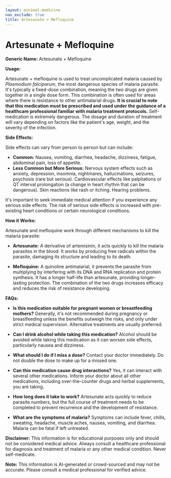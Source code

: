 ```yaml
---
layout: minimal-medicine
nav_exclude: true
title: Artesunate + Mefloquine
---
```


# Artesunate + Mefloquine

**Generic Name:** Artesunate + Mefloquine

**Usage:**

Artesunate + mefloquine is used to treat uncomplicated malaria caused by *Plasmodium falciparum*, the most dangerous species of malaria parasite.  It's typically a fixed-dose combination, meaning the two drugs are given together in a single dose form.  This combination is often used for areas where there is resistance to other antimalarial drugs.  **It is crucial to note that this medication must be prescribed and used under the guidance of a healthcare professional familiar with malaria treatment protocols.**  Self-medication is extremely dangerous. The dosage and duration of treatment will vary depending on factors like the patient's age, weight, and the severity of the infection.

**Side Effects:**

Side effects can vary from person to person but can include:

* **Common:** Nausea, vomiting, diarrhea, headache, dizziness, fatigue, abdominal pain, loss of appetite.
* **Less Common but More Serious:**  Nervous system effects such as anxiety, depression, insomnia, nightmares, hallucinations, seizures, psychosis (rare but serious).  Cardiovascular effects like palpitations or QT interval prolongation (a change in heart rhythm that can be dangerous).  Skin reactions like rash or itching.  Hearing problems.

It's important to seek immediate medical attention if you experience any serious side effects.  The risk of serious side effects is increased with pre-existing heart conditions or certain neurological conditions.

**How it Works:**

Artesunate and mefloquine work through different mechanisms to kill the malaria parasite:

* **Artesunate:** A derivative of artemisinin, it acts quickly to kill the malaria parasites in the blood.  It works by producing free radicals within the parasite, damaging its structure and leading to its death.

* **Mefloquine:** A quinoline antimalarial, it prevents the parasite from multiplying by interfering with its DNA and RNA replication and protein synthesis.  It has a longer half-life than artesunate, providing longer-lasting protection.  The combination of the two drugs increases efficacy and reduces the risk of resistance developing.

**FAQs:**

* **Is this medication suitable for pregnant women or breastfeeding mothers?**  Generally, it's not recommended during pregnancy or breastfeeding unless the benefits outweigh the risks, and only under strict medical supervision.  Alternative treatments are usually preferred.

* **Can I drink alcohol while taking this medication?**  Alcohol should be avoided while taking this medication as it can worsen side effects, particularly nausea and dizziness.

* **What should I do if I miss a dose?**  Contact your doctor immediately. Do not double the dose to make up for a missed one.

* **Can this medication cause drug interactions?**  Yes, it can interact with several other medications. Inform your doctor about all other medications, including over-the-counter drugs and herbal supplements, you are taking.

* **How long does it take to work?**  Artesunate acts quickly to reduce parasite numbers, but the full course of treatment needs to be completed to prevent recurrence and the development of resistance.

* **What are the symptoms of malaria?** Symptoms can include fever, chills, sweating, headache, muscle aches, nausea, vomiting, and diarrhea.  Malaria can be fatal if left untreated.


**Disclaimer:** This information is for educational purposes only and should not be considered medical advice. Always consult a healthcare professional for diagnosis and treatment of malaria or any other medical condition.  Never self-medicate.


**Note:** This information is AI-generated or crowd-sourced and may not be accurate. Please consult a medical professional for verified advice.